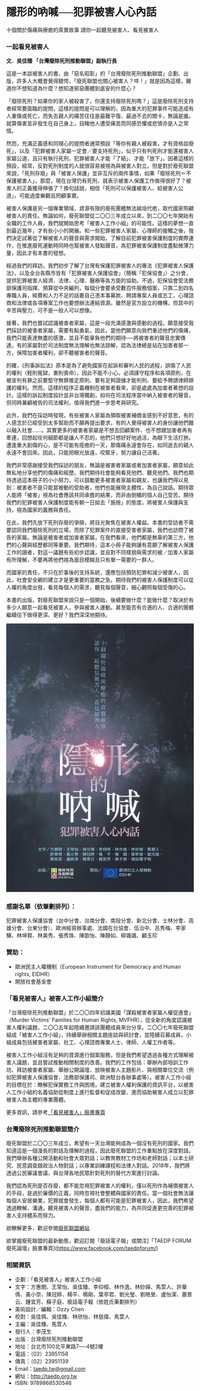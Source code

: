 # 隱形的吶喊──犯罪被害人心內話

十個關於傷痛與療癒的真實故事 請你一起聽見被害人、看見被害人

### 一起看見被害人

**文．吳佳臻 「台灣廢除死刑推動聯盟」副執行長**

這是一本談被害人的書，由「惡名昭彰」的「台灣廢除死刑推動聯盟」企劃、出版，許多人大概會覺得錯愕，「廢死聯盟也關心被害人？啐！」就是因為這樣，難道你不想知道為什麼？想知道邪惡團體到底安的什麼心？

「廢除死刑？如果你的家人被殺害了，你還支持廢除死刑嗎？」這是廢除死刑支持者經常要面臨的提問，這樣的提問是可以理解的，因為重大的犯罪事件可能造成有人重傷或死亡，而失去親人的痛苦往往是最難平復、最過不去的關卡，無論是誰。就算傷害並非發生在自己身上，目睹他人遭受痛苦而同感恐懼或悲憤亦是人之常情。

然而，充滿正義感和同理心的提問者通常預設「等你有親人被殺害，才有資格談廢死」，以及「犯罪被害人家屬一定會／要支持死刑」，似乎只有判死刑才能還被害人家屬公道，且只有執行死刑，犯罪被害人才能「了結」、才能「放下」。因著這樣的預設，經常，反對死刑制度的人就很容易被視為與被害人對立。但是對於廢死聯盟來說，「死刑存廢」與「被害人保護」並非互斥的兩件事情，如果「廢除死刑＝不保護被害人」，那麼，現在台灣仍有死刑，就表示被害人保護工作做得很好了？被害人的正義獲得伸張了？換句話說，相信「死刑可以保護被害人、給被害人公道」，可能過度樂觀且罔顧事實。

被害人保護是另一個專業領域，資源有限的廢死團體無法越俎代庖，取代國家照顧被害人的責任。無論如何，廢死聯盟從二〇〇三年成立以來，到二〇〇七年開始有全職的工作人員，我們就開始思考「被害人工作小組」的可能性。這樣的夢想一直到最近幾年，才有些小小的開展。和一些犯罪被害人家屬、心理師的接觸之後，我們決定試著從了解被害人的聲音與需求開始，了解目前犯罪被害保護制度的實際運作，在推進廢死運動時同時也幫被害人發點聲音，為犯罪被害保護制度盡點微薄力量，因此才有本書的發想。

經過我們的拜訪，我們初步了解了台灣有保護犯罪被害人的專法《犯罪被害人保護法》，以及全台各縣市皆有「犯罪被害人保護協會」（簡稱「犯保協會」）之分會，提供犯罪被害人經濟、法律、心理、醫療等各方面的協助。不過，犯保協會受法務部保護司指揮、預算從中央編列，每個分會要承受數百件服務個案，只靠二到四名專職人員，經費和人力不足的話要自己憑本事募款、聘請專案人員或志工，心理諮商和法律或各項專案工作也要想辦法連結資源。雖然是官方設立的機構，但其中的辛苦與壓力，可不是一般人可以想像。

接著，我們也嘗試認識被害者家屬，這是一段充滿感激與感動的過程。願意接受我們採訪的被害者家屬，需要有點勇氣，因此，當他們願意向我們重述他們的傷痛，我們只能表達無盡的感激，並且不能辜負他們的期待──將被害者的聲音忠實傳達。有的家屬對於司法制度無法理解也無法諒解，認為法律總是站在加害者那一方，保障加害者權利，卻不聽被害者的聲音。

的確，《刑事訴訟法》原本是為了避免國家在起訴和審判人民的過程，誤傷了人民的權利（輕則冤獄，重則喪命），因此不能不小心，必須謹守程序和各項原則，在被宣判有罪之前要堅守無罪推定原則、要有足夠證據才能判刑、要給予聘請律師辯護的權利。然而，這樣的程序正義機制在被害者看來，卻是處處為加害者著想的設計。這樣的訴訟制度設計並非台灣獨創，如何在司法程序當中納入被害者的聲音，但同時兼顧被告的司法權利，值得我們進一步思考與研究。

此外，我們在採訪時發現，有些被害人家屬為領取被害補償金感到不好意思，有的人感念於已經受到太多幫助而不願再提出要求，有的人覺得被害人的身份讓他們難以融入社會……。其實更多的被害者家屬是不想去回顧案件、也不想跟加害者再有牽連，回想起任何細節都是讓人不忍的，他們只想好好地過活，為眼下生活打拚。遭逢重大創傷的心，是不可能有痊癒的一天，那傷痛永遠會存在，如同逝去的親人永遠不會回來。因此，只能把眼光放遠，咬緊牙，努力讓自己活著。

我們非常感謝接受我們採訪的朋友，無論是被害者家屬或者加害者家屬，願意如此無私地分享他們的傷痛和經歷。我們期待社會能夠看見他們、聽見他們。我們也期待透過這本冊子的小小努力，可以鼓勵更多被害者家屬和親友，也讓我們得以見到：被害者不是只能當被動的受助者，他們也能展現主體性，為自己說話。期待眾人能將「被害」視為社會應該共同承擔的結果，而非由倒楣的個人自己受苦。期待我們的犯罪被害人保護制度能有朝一日拋去「施捨」的態度，將被害人保護與支持，視為國家的義務與責任。

在此，我們先放下死刑存廢的爭辯，將目光聚焦在被害人權益。本書的受訪者不需要認同我們廢除死刑的立場，而除了犯罪案件的直接受害者家屬，我們也訪問了被告的家屬。無論是被害者或加害者家屬，在我們看來，他們都是無辜的第三方，他們的心聲與經歷都同等重要。我們期待，這本小冊子能夠讓有意願了解被害人保護工作的讀者，對這一議題有些初步認識，並且對不同樣貌與需求的被／加害人家屬有所理解，不要再將他們視為面目模糊且只有單一需要的一群人。

而國家的責任，不只在於事後的支持系統，還應包括預防犯罪和減少被害人，因此，社會安全網的建立才是更重要的當務之急。期待我們的被害人保護制度可以從人權的角度出發，看見每個人的需求，聽見每個聲音，細心觀照每個受傷的心。

本書的出版，對廢死聯盟來說只是一個開始，後續要做什麼？能做什麼？取決於有多少人願意一起看見被害人，參與被害人運動。甚至能否有合適的人、合適的團體繼續往下做得更深、更好？我們深深地期待。

![](cover.jpg)

### 感謝名單（依筆劃排列）：

犯罪被害人保護協會（台中分會、台南分會、南投分會、新北分會、士林分會、高雄分會、台東分會）、歐洲經貿辦事處、法國在台協會、伍治中、呂秀梅、李家驊、林坤賢、林美秀、張秀珠、陳歆怡、陳靜如、柳颯颯、顧玉珍

### 贊助：

* 歐洲民主人權機制（European Instrument for Democracy and
Human rights, EIDHR）
* 開放社會基金會

### 「看見被害人」被害人工作小組簡介

「台灣廢除死刑推動聯盟」於­二〇〇四年初識美國「謀殺被害者家屬人權促進會」（Murder Victims' Families for Human Rights, MVFHR），從全新的角度認識被害人權利議題，二〇〇五年起陸續邀請該團體成員來台分享。二〇〇七年廢死聯盟組成「被害人工作小組」，持續舉辦相關主題座談與研討會，並陸續召募成員，小組成員包括被害者家屬、社工、心理諮商專業人士、律師、人權工作者等。

被害人工作小組沒有足夠的資源進行個案服務，但是我們希望透過各種方式理解被害人議題，並且嘗試推動相關制度的改善。我們的工作包括：舉辦內部培訓工作坊、拜訪被害者家屬、舉辦公開論壇、放映被害人主題影片、與相關單位交流（例如犯罪被害人保護協會、法務部保護司、歐洲駐台各辦事處等）。被害人工作小組的目標在於：瞭解犯保實務工作與困境，建立被害人權利保護的資訊平台，以被害人工作小組的名義協助從制度上進行監督和促成改變、進而協助被害人成立以犯罪被害人為主體的專業團體。

更多資訊，請參考[「看見被害人」臉書專頁](https://www.facebook.com/shinealightonvictims/)

### 台灣廢除死刑推動聯盟簡介

廢死聯盟於二〇〇三年成立，希望有一天台灣能夠成為一個沒有死刑的國家。我們知道這是一個漫長的對話及理解的過程，因此廢死聯盟的工作重點放在深度對話。我們舉辦各種公開活動和社會大眾對話；以教育教材工作坊和老師對話；以本土研究、民意調查跟政治人物對話；以專業訓練課程和法律人對話。2018年，我們將透過公民審議會議，與台灣各地民眾針對死刑的替代方案進行討論。

我們認為死刑是否存廢，都不能忽視犯罪被害人的權利，僅以死刑作為補償被害人的手段，是過於廉價的正義，同時忽視社會整體與國家的責任。當一個社會無法讓每個人安居樂業，犯罪就會發生，每個人都有可能是犯罪被害人，因此，我們希望透過瞭解、溝通，聽見被害人的聲音，盡我們的能力，為共同促進更完善的犯罪被害人支持體系而努力。

欲瞭解更多，歡迎參閱[廢死聯盟網站](http://www.taedp.org.tw)

欲掌握廢死聯盟的最新動態，歡迎訂閱「廢話電子報」或關注]「TAEDP FORUM廢死論壇」臉書專頁](https://www.facebook.com/taedpforum/)

### 相關資訊

* 企劃：「看見被害人」被害人工作小組
* 文字：方惠閔、王常怡、吳佳臻、李仰桓、林作逸、林妙嬫、馬萱人、許華倩、黃小奈、陳冠婷、楊平、楊剛、葉亭君、劉光瑩、劉皓旻、盧怡潔、蕭景云、鍾宜芳、蘇子庭、廢話電子報（依姓氏筆劃排列）
* 美術設計／編輯：Ozzy Chen
* 校對：吳佳珮、吳佳臻、林欣怡、林慈偉、馬萱人
* 主編：吳佳臻、馬萱人
* 發行人：李茂生
* 出版：台灣廢除死刑推動聯盟
* 地址：台北市100北平東路7──4號2樓
* 電話：（02）23951158
* 傳真：（02）23951139
* Email：taedp.tw@gmail.com
* 網址：http://taedp.org.tw
* ISBN: 9789868530546
